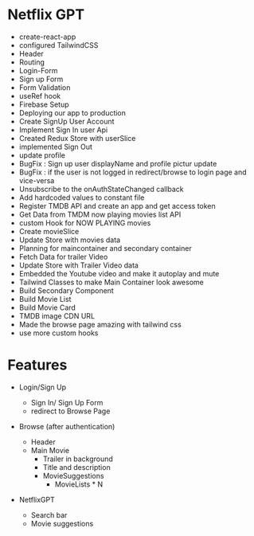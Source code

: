 # Netflix GPT

- create-react-app
- configured TailwindCSS
- Header
- Routing
- Login-Form
- Sign up Form
- Form Validation
- useRef hook
- Firebase Setup
- Deploying our app to production
- Create SignUp User Account
- Implement Sign In user Api
- Created Redux Store with userSlice
- implemented Sign Out 
- update profile
- BugFix : Sign up user displayName and profile pictur update
- BugFix : if the user is not logged in redirect/browse to login page and vice-versa
- Unsubscribe to the onAuthStateChanged callback
- Add hardcoded values to constant file
- Register TMDB API and create an app and get access token
- Get Data from TMDM now playing movies list API
- custom Hook for NOW PLAYING movies
- Create movieSlice
- Update Store with movies data
- Planning for maincontainer and secondary container
- Fetch Data for trailer Video
- Update Store with Trailer Video data
- Embedded the Youtube video and make it autoplay and mute
- Tailwind Classes to make Main Container look awesome
- Build Secondary Component 
- Build Movie List
- Build Movie Card
- TMDB image CDN URL 
- Made the browse page amazing with tailwind css
- use more custom hooks


# Features

- Login/Sign Up
    - Sign In/ Sign Up Form
    - redirect to Browse Page
- Browse (after authentication)
    - Header
    - Main Movie
        - Trailer in background
        - Title and description  
        - MovieSuggestions
            - MovieLists * N

- NetflixGPT
    - Search bar
    - Movie suggestions